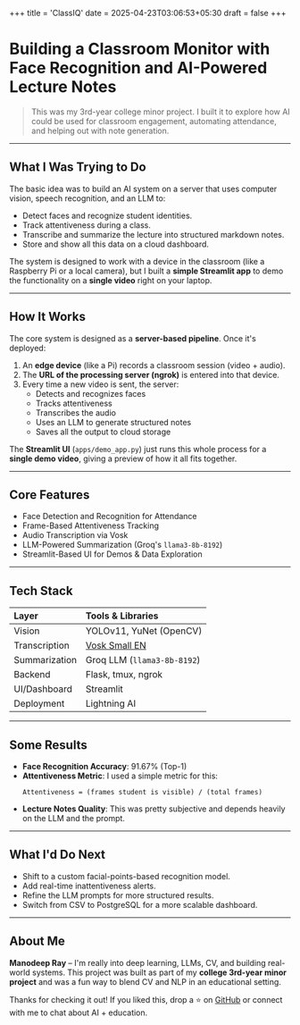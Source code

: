 +++
title = 'ClassIQ'
date = 2025-04-23T03:06:53+05:30
draft = false
+++

# Building a Classroom Monitor with Face Recognition and AI-Powered Lecture Notes

> This was my 3rd-year college minor project. I built it to explore how AI could be used for classroom engagement, automating attendance, and helping out with note generation.

-----

## What I Was Trying to Do

The basic idea was to build an AI system on a server that uses computer vision, speech recognition, and an LLM to:

  * Detect faces and recognize student identities.
  * Track attentiveness during a class.
  * Transcribe and summarize the lecture into structured markdown notes.
  * Store and show all this data on a cloud dashboard.

The system is designed to work with a device in the classroom (like a Raspberry Pi or a local camera), but I built a **simple Streamlit app** to demo the functionality on a **single video** right on your laptop.

-----

## How It Works

The core system is designed as a **server-based pipeline**. Once it's deployed:

1.  An **edge device** (like a Pi) records a classroom session (video + audio).
2.  The **URL of the processing server (ngrok)** is entered into that device.
3.  Every time a new video is sent, the server:
      * Detects and recognizes faces
      * Tracks attentiveness
      * Transcribes the audio
      * Uses an LLM to generate structured notes
      * Saves all the output to cloud storage

The **Streamlit UI** (`apps/demo_app.py`) just runs this whole process for a **single demo video**, giving a preview of how it all fits together.

-----

## Core Features

  * Face Detection and Recognition for Attendance
  * Frame-Based Attentiveness Tracking
  * Audio Transcription via Vosk
  * LLM-Powered Summarization (Groq's `llama3-8b-8192`)
  * Streamlit-Based UI for Demos & Data Exploration

-----

## Tech Stack

| Layer | Tools & Libraries |
|:---|:---|
| Vision | YOLOv11, YuNet (OpenCV) |
| Transcription | [Vosk Small EN](https://alphacephei.com/vosk/models) |
| Summarization | Groq LLM (`llama3-8b-8192`) |
| Backend | Flask, tmux, ngrok |
| UI/Dashboard | Streamlit |
| Deployment | Lightning AI |

-----

## Some Results

  * **Face Recognition Accuracy**: 91.67% (Top-1)
  * **Attentiveness Metric**: I used a simple metric for this:
    ```
    Attentiveness = (frames student is visible) / (total frames)
    ```
  * **Lecture Notes Quality**: This was pretty subjective and depends heavily on the LLM and the prompt.

-----

## What I'd Do Next

  * Shift to a custom facial-points-based recognition model.
  * Add real-time inattentiveness alerts.
  * Refine the LLM prompts for more structured results.
  * Switch from CSV to PostgreSQL for a more scalable dashboard.

-----

## About Me

**Manodeep Ray** – I'm really into deep learning, LLMs, CV, and building real-world systems. This project was built as part of my **college 3rd-year minor project** and was a fun way to blend CV and NLP in an educational setting.

Thanks for checking it out\! If you liked this, drop a ⭐ on [GitHub](https://github.com/Manodeepray/minor_project/) or connect with me to chat about AI + education.